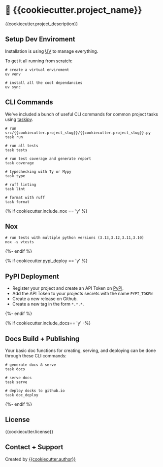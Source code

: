 # :rocket: {{cookiecutter.project_name}}

{{cookiecutter.project_description}}

## Setup Dev Enviroment

Installation is using [UV](https://docs.astral.sh/uv/) to manage everything.

To get it all running from scratch:

```
# create a virtual enviroment
uv venv

# install all the cool dependancies
uv sync
```

## CLI Commands

We've included a bunch of useful CLI commands for common project tasks using [taskipy](https://github.com/taskipy/taskipy).

```
# run src/{{cookiecutter.project_slug}}/{{cookiecutter.project_slug}}.py
task run

# run all tests
task tests

# run test coverage and generate report
task coverage

# typechecking with Ty or Mypy
task type

# ruff linting
task lint

# format with ruff
task format
```

{% if cookiecutter.include_nox == 'y' %}

## Nox

```
# run tests with multiple python versions (3.13,3.12,3.11,3.10)
nox -s vtests
```

{%- endif %}

{% if cookiecutter.pypi_deploy == 'y' %}

## PyPI Deployment

- Register your project and create an API Token on [PyPI](https://pypi.org/).
- Add the API Token to your projects secrets with the name `PYPI_TOKEN`
- Create a new release on Github.
- Create a new tag in the form `*.*.*`.

{%- endif %}

{% if cookiecutter.include_docs== 'y' -%}

## Docs Build + Publishing

Your basic doc functions for creating, serving, and deploying can be done through these CLI commands:

```
# generate docs & serve
task docs

# serve docs
task serve

# deploy docks to github.io
task doc_deploy
```

{%- endif %}

## License

{{cookiecutter.license}}

## Contact + Support

Created by [{{cookiecutter.author}}](https://github.com/{{cookiecutter.github_username}})
